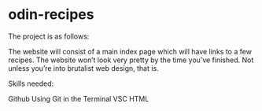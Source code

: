 # odin-recipes 

The project is as follows:

The website will consist of a main index page which will have links to a few recipes.
The website won’t look very pretty by the time you’ve finished.
Not unless you’re into brutalist web design, that is.

Skills needed:

Github
Using Git in the Terminal
VSC
HTML


